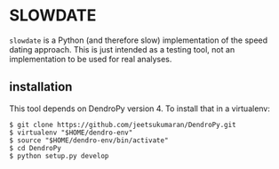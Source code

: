 # SLOWDATE
`slowdate` is a Python (and therefore slow) implementation of the
speed dating approach. This is just intended as a testing tool, not
an implementation to be used for real analyses.

## installation
This tool depends on DendroPy version 4. To install that in a virtualenv:


    $ git clone https://github.com/jeetsukumaran/DendroPy.git
    $ virtualenv "$HOME/dendro-env"
    $ source "$HOME/dendro-env/bin/activate"
    $ cd DendroPy
    $ python setup.py develop
